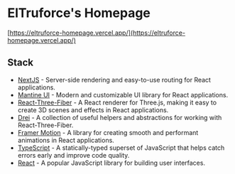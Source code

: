 # ElTruforce's Homepage

[https://eltruforce-homepage.vercel.app/](https://eltruforce-homepage.vercel.app/)

## Stack

- [NextJS](https://nextjs.org/) - Server-side rendering and easy-to-use routing for React applications.
- [Mantine UI](https://mantine.dev/) - Modern and customizable UI library for React applications.
- [React-Three-Fiber](https://docs.pmnd.rs/react-three-fiber/getting-started/introduction) - A React renderer for Three.js, making it easy to create 3D scenes and effects in React applications.
- [Drei](https://github.com/pmndrs/drei#readme) - A collection of useful helpers and abstractions for working with React-Three-Fiber.
- [Framer Motion](https://www.framer.com/motion/) - A library for creating smooth and performant animations in React applications.
- [TypeScript](https://www.typescriptlang.org/) - A statically-typed superset of JavaScript that helps catch errors early and improve code quality.
- [React](https://reactjs.org/) - A popular JavaScript library for building user interfaces.

